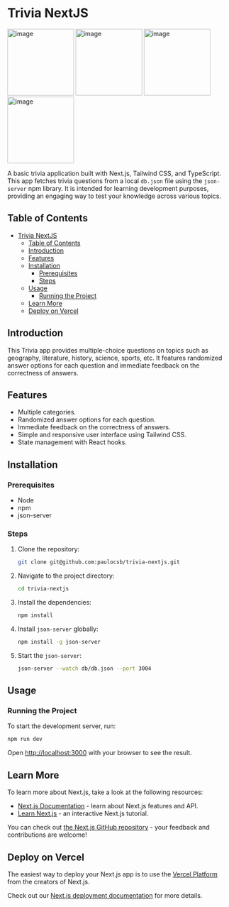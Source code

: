 # Trivia NextJS

<p align="left">
  <img height="150" alt="image" src="https://github.com/paulocsb/trivia-nextjs/assets/6982718/d6e133b9-6e40-4d9f-845e-3b831b3361c8">
  <img height="150" alt="image" src="https://github.com/paulocsb/trivia-nextjs/assets/6982718/2efe1762-f644-4713-ba13-c0c9b14f60c0">
  <img height="150" alt="image" src="https://github.com/paulocsb/trivia-nextjs/assets/6982718/d8008490-1bc8-4d77-866d-079adda0757a">
  <img height="150" alt="image" src="https://github.com/paulocsb/trivia-nextjs/assets/6982718/cffc2139-f14a-4fb9-b83d-877067fc85ea">
</p>

A basic trivia application built with Next.js, Tailwind CSS, and TypeScript. This app fetches trivia questions from a local `db.json` file using the `json-server` npm library. It is intended for learning development purposes, providing an engaging way to test your knowledge across various topics.

## Table of Contents

- [Trivia NextJS](#trivia-nextjs)
  - [Table of Contents](#table-of-contents)
  - [Introduction](#introduction)
  - [Features](#features)
  - [Installation](#installation)
    - [Prerequisites](#prerequisites)
    - [Steps](#steps)
  - [Usage](#usage)
    - [Running the Project](#running-the-project)
  - [Learn More](#learn-more)
  - [Deploy on Vercel](#deploy-on-vercel)

## Introduction

This Trivia app provides multiple-choice questions on topics such as geography, literature, history, science, sports, etc. It features randomized answer options for each question and immediate feedback on the correctness of answers.

## Features

- Multiple categories.
- Randomized answer options for each question.
- Immediate feedback on the correctness of answers.
- Simple and responsive user interface using Tailwind CSS.
- State management with React hooks.

## Installation

### Prerequisites

- Node
- npm
- json-server

### Steps

1. Clone the repository:
    ```sh
    git clone git@github.com:paulocsb/trivia-nextjs.git
    ```

2. Navigate to the project directory:
    ```sh
    cd trivia-nextjs
    ```

3. Install the dependencies:
    ```sh
    npm install
    ```

4. Install `json-server` globally:
    ```sh
    npm install -g json-server
    ```

5. Start the `json-server`:
    ```sh
    json-server --watch db/db.json --port 3004
    ```

## Usage

### Running the Project

To start the development server, run:

```sh
npm run dev
```

Open [http://localhost:3000](http://localhost:3000) with your browser to see the result.

## Learn More

To learn more about Next.js, take a look at the following resources:

- [Next.js Documentation](https://nextjs.org/docs) - learn about Next.js features and API.
- [Learn Next.js](https://nextjs.org/learn) - an interactive Next.js tutorial.

You can check out [the Next.js GitHub repository](https://github.com/vercel/next.js/) - your feedback and contributions are welcome!

## Deploy on Vercel

The easiest way to deploy your Next.js app is to use the [Vercel Platform](https://vercel.com/new?utm_medium=default-template&filter=next.js&utm_source=create-next-app&utm_campaign=create-next-app-readme) from the creators of Next.js.

Check out our [Next.js deployment documentation](https://nextjs.org/docs/deployment) for more details.
